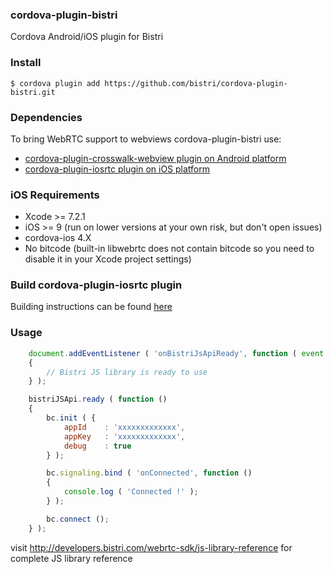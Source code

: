 ### cordova-plugin-bistri

Cordova Android/iOS plugin for Bistri

### Install

```
$ cordova plugin add https://github.com/bistri/cordova-plugin-bistri.git
```

### Dependencies

To bring WebRTC support to webviews cordova-plugin-bistri use:

* [cordova-plugin-crosswalk-webview plugin on Android platform](https://github.com/crosswalk-project/cordova-plugin-crosswalk-webview/blob/master/README.md)
* [cordova-plugin-iosrtc plugin on iOS platform](https://github.com/eface2face/cordova-plugin-iosrtc)

### iOS Requirements

* Xcode >= 7.2.1
* iOS >= 9 (run on lower versions at your own risk, but don't open issues)
* cordova-ios 4.X
* No bitcode (built-in libwebrtc does not contain bitcode so you need to disable it in your Xcode project settings)

### Build cordova-plugin-iosrtc plugin
Building instructions can be found [here](https://github.com/eface2face/cordova-plugin-iosrtc/blob/master/docs/Building.md)


### Usage

```javascript
    document.addEventListener ( 'onBistriJsApiReady', function ( event )
    {
        // Bistri JS library is ready to use
    } );
```

```javascript
    bistriJSApi.ready ( function ()
    {
        bc.init ( {
            appId    : 'xxxxxxxxxxxxx',
            appKey   : 'xxxxxxxxxxxxx',
            debug    : true
        } );

        bc.signaling.bind ( 'onConnected', function ()
        {
            console.log ( 'Connected !' );
        } );

        bc.connect ();
    } );
```

visit http://developers.bistri.com/webrtc-sdk/js-library-reference for complete JS library reference